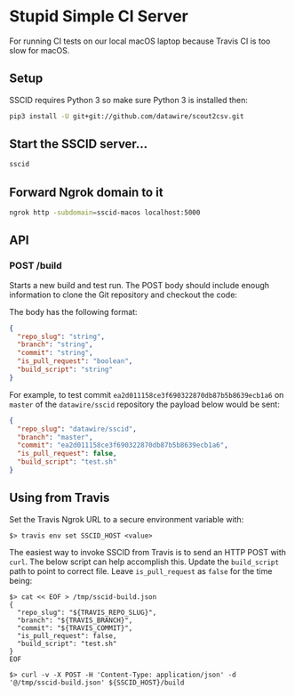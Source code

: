 # Stupid Simple CI Server

For running CI tests on our local macOS laptop because Travis CI is too slow for macOS.

## Setup

SSCID requires Python 3 so make sure Python 3 is installed then:

```bash
pip3 install -U git+git://github.com/datawire/scout2csv.git
```

## Start the SSCID server...

```bash
sscid
```

## Forward Ngrok domain to it

```bash
ngrok http -subdomain=sscid-macos localhost:5000
```

## API

### POST /build

Starts a new build and test run. The POST body should include enough information to clone the Git repository and checkout the code:

The body has the following format:

```json
{
  "repo_slug": "string",
  "branch": "string",
  "commit": "string",
  "is_pull_request": "boolean",
  "build_script": "string"
}
```

For example, to test commit `ea2d011158ce3f690322870db87b5b8639ecb1a6` on `master` of the `datawire/sscid` repository the payload below would be sent:

```json
{
  "repo_slug": "datawire/sscid",
  "branch": "master",
  "commit": "ea2d011158ce3f690322870db87b5b8639ecb1a6",
  "is_pull_request": false,
  "build_script": "test.sh"
}
```

## Using from Travis

Set the Travis Ngrok URL to a secure environment variable with:

`$> travis env set SSCID_HOST <value>`

The easiest way to invoke SSCID from Travis is to send an HTTP POST with `curl`. The below script can help accomplish this. Update the `build_script` path to point to correct file. Leave `is_pull_request` as `false` for the time being:

```
$> cat << EOF > /tmp/sscid-build.json
{
  "repo_slug": "${TRAVIS_REPO_SLUG}",
  "branch": "${TRAVIS_BRANCH}",
  "commit": "${TRAVIS_COMMIT}",
  "is_pull_request": false,
  "build_script": "test.sh"
}
EOF

$> curl -v -X POST -H 'Content-Type: application/json' -d '@/tmp/sscid-build.json' ${SSCID_HOST}/build
```

